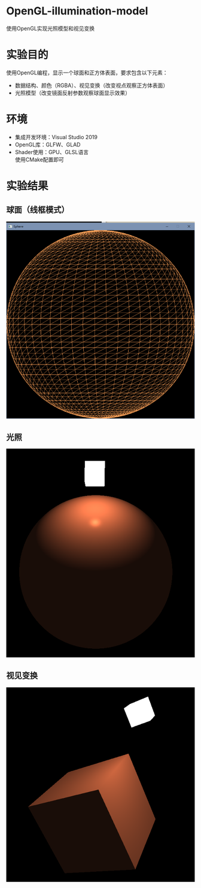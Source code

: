 # OpenGL-illumination-model
 使用OpenGL实现光照模型和视见变换

# 实验目的
使用OpenGL编程，显示一个球面和正方体表面，要求包含以下元素：  
+ 数据结构、颜色（RGBA）、视见变换（改变视点观察正方体表面）
+ 光照模型（改变镜面反射参数观察球面显示效果）

# 环境
+ 集成开发环境：Visual Studio 2019
+ OpenGL库：GLFW、GLAD
+ Shader使用：GPU、GLSL语言  
使用CMake配置即可
  
# 实验结果
## 球面（线框模式）
![球面绘制](绘制球面.png)
## 光照
![光照](光照.png)
## 视见变换
![视见变换](视见变换.png)
